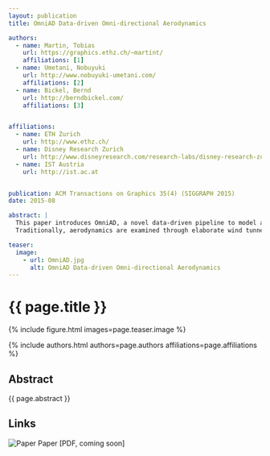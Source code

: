 ```yaml
---
layout: publication
title: OmniAD Data-driven Omni-directional Aerodynamics

authors: 
  - name: Martin, Tobias
    url: https://graphics.ethz.ch/~martint/
    affiliations: [1]
  - name: Umetani, Nobuyuki
    url: http://www.nobuyuki-umetani.com/
    affiliations: [2]
  - name: Bickel, Bernd
    url: http://berndbickel.com/
    affiliations: [3]


affiliations:
  - name: ETH Zurich
    url: http://www.ethz.ch/
  - name: Disney Research Zurich
    url: http://www.disneyresearch.com/research-labs/disney-research-zurich/
  - name: IST Austria
    url: http://ist.ac.at


publication: ACM Transactions on Graphics 35(4) (SIGGRAPH 2015)
date: 2015-08

abstract: |
  This paper introduces OmniAD, a novel data-driven pipeline to model and acquire the aerodynamics of three-dimensional rigid objects. 
  Traditionally, aerodynamics are examined through elaborate wind tunnel experiments or expensive fluid dynamics computations, and are only measured for a small number of discrete wind directions. OmniAD allows the evaluation of aerodynamic forces, such as drag and lift, for any incoming wind direction using a novel representation based on spherical harmonics. Our data-driven technique acquires the aerodynamic properties of an object simply by capturing its falling motion using a single camera. Once model parameters are estimated, OmniAD enables realistic real-time simulation of rigid bodies, such as the tumbling and gliding of leaves, without simulating the surrounding air. In addition, we propose an intuitive user interface based on OmniAD to interactively design three-dimensional kites that actually fly. Various non-traditional kites were designed to demonstrate the physical validity of our model.

teaser:
  image:
    - url: OmniAD.jpg
      alt: OmniAD Data-driven Omni-directional Aerodynamics
---
```


# {{ page.title }}

{% include figure.html images=page.teaser.image %}

{% include authors.html authors=page.authors affiliations=page.affiliations %}

## Abstract

{{ page.abstract }}

## Links

![Paper](paper.jpg) Paper [PDF, coming soon]